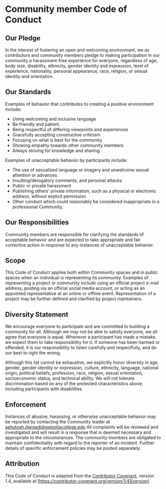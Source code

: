 # Community member Code of Conduct

## Our Pledge

In the interest of fostering an open and welcoming environment, we as
contributors and community members pledge to making participation in
our community a harassment-free experience for everyone, regardless of age, body
size, disability, ethnicity, gender identity and expression, level of experience,
nationality, personal appearance, race, religion, or sexual identity and
orientation.

## Our Standards

Examples of behavior that contributes to creating a positive environment
include:

* Using welcoming and inclusive language
* Be friendly and patient.
* Being respectful of differing viewpoints and experiences
* Gracefully accepting constructive criticism
* Focusing on what is best for the community
* Showing empathy towards other community members
* Always striving for knowledge and sharing

Examples of unacceptable behavior by participants include:

* The use of sexualized language or imagery and unwelcome sexual attention or
advances
* Insulting/derogatory comments, and personal attacks
* Public or private harassment
* Publishing others' private information, such as a physical or electronic
  address, without explicit permission
* Other conduct which could reasonably be considered inappropriate in a
  professional Community.

## Our Responsibilities

Community members are responsible for clarifying the standards of acceptable
behavior and are expected to take appropriate and fair corrective action in
response to any instances of unacceptable behavior.


## Scope

This Code of Conduct applies both within Community spaces and in public spaces
when an individual is representing its community. Examples of
representing a project or community include using an official project e-mail
address, posting via an official social media account, or acting as an appointed
representative at an online or offline event. Representation of a project may be
further defined and clarified by project maintainers.

## Diversity Statement
We encourage everyone to participate and are committed to building a community for all. Although we may not be able to satisfy everyone, we all agree that everyone is equal. Whenever a participant has made a mistake, we expect them to take responsibility for it. If someone has been harmed or offended, it is our responsibility to listen carefully and respectfully, and do our best to right the wrong.

Although this list cannot be exhaustive, we explicitly honor diversity in age, gender, gender identity or expression, culture, ethnicity, language, national origin, political beliefs, profession, race, religion, sexual orientation, socioeconomic status, and technical ability. We will not tolerate discrimination based on any of the protected characteristics above, including participants with disabilities.

## Enforcement

Instances of abusive, harassing, or otherwise unacceptable behavior may be
reported by contacting the Community leader at ashutosh.dwivedi@galgotiacollege.edu All
complaints will be reviewed and investigated and will result in a response that
is deemed necessary and appropriate to the circumstances. The community members are 
obligated to maintain confidentiality with regard to the reporter of an incident.
Further details of specific enforcement policies may be posted separately.


## Attribution

This Code of Conduct is adapted from the [Contributor Covenant][homepage], version 1.4,
available at [https://contributor-covenant.org/version/1/4][version]

[homepage]: https://contributor-covenant.org
[version]: https://contributor-covenant.org/version/1/4/
